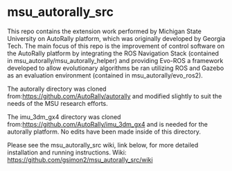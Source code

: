 # msu_autorally_src

This repo contains the extension work performed by Michigan State University on AutoRally platform, which was originally developed by Georgia Tech. The main focus of this repo is the improvement of control software on the AutoRally platform by integrating the ROS Navigation Stack (contained in msu_autorally/msu_autorally_helper) and providing Evo-ROS a framework developed to allow evolutionary algorithms be ran utilizing ROS and Gazebo as an evaluation environment (contained in msu_autorally/evo_ros2).

The autorally directory was cloned from:https://github.com/AutoRally/autorally and modified slightly to suit the needs of the MSU research efforts.

The imu_3dm_gx4 directory was cloned from:https://github.com/AutoRally/imu_3dm_gx4 and is needed for the autorally platform. No edits have been made inside of this directory. 

Please see the msu_autorally_src wiki, link below, for more detailed installation and running instructions.
Wiki: https://github.com/gsimon2/msu_autorally_src/wiki


